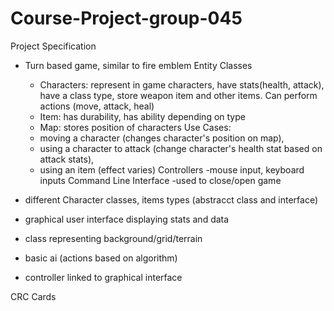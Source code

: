 # Course-Project-group-045

Project Specification
- Turn based game, similar to fire emblem
  Entity Classes
  - Characters: represent in game characters, have stats(health, attack), have a class type, store weapon item and other items. Can perform actions (move, attack, heal)
  - Item: has durability, has ability depending on type
  - Map: stores position of characters
  Use Cases:
  - moving a character (changes character's position on map),
  - using a character to attack (change character's health stat based on attack stats), 
  - using an item (effect varies)
  Controllers
  -mouse input, keyboard inputs
  Command Line Interface
  -used to close/open game
  
- different Character classes, items types (abstracct class and interface)
- graphical user interface displaying stats and data
- class representing background/grid/terrain
- basic ai (actions based on algorithm)
- controller linked to graphical interface





CRC Cards
